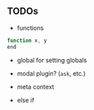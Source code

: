 ## TODOs

* functions
```javascript
function x, y 
end
```

* global for setting globals

* modal plugin? (`ask`, etc.)

* meta context

* else if 